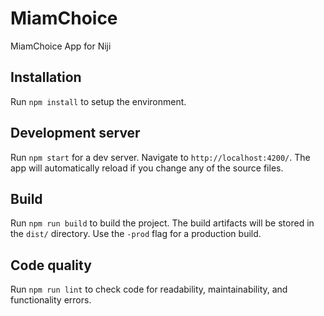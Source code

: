 # MiamChoice

MiamChoice App for Niji

## Installation

Run `npm install` to setup the environment.

## Development server

Run `npm start` for a dev server. Navigate to `http://localhost:4200/`. The app will automatically reload if you change any of the source files.

## Build

Run `npm run build` to build the project. The build artifacts will be stored in the `dist/` directory. Use the `-prod` flag for a production build.

## Code quality

Run `npm run lint` to check code for readability, maintainability, and functionality errors.
